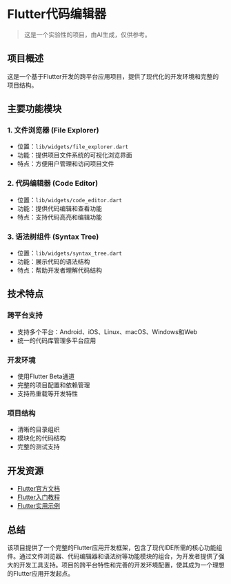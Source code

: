 # Flutter代码编辑器

> 这是一个实验性的项目，由AI生成，仅供参考。

## 项目概述

这是一个基于Flutter开发的跨平台应用项目，提供了现代化的开发环境和完整的项目结构。

## 主要功能模块

### 1. 文件浏览器 (File Explorer)
- 位置：`lib/widgets/file_explorer.dart`
- 功能：提供项目文件系统的可视化浏览界面
- 特点：方便用户管理和访问项目文件

### 2. 代码编辑器 (Code Editor)
- 位置：`lib/widgets/code_editor.dart`
- 功能：提供代码编辑和查看功能
- 特点：支持代码高亮和编辑功能

### 3. 语法树组件 (Syntax Tree)
- 位置：`lib/widgets/syntax_tree.dart`
- 功能：展示代码的语法结构
- 特点：帮助开发者理解代码结构

## 技术特点

### 跨平台支持
- 支持多个平台：Android、iOS、Linux、macOS、Windows和Web
- 统一的代码库管理多平台应用

### 开发环境
- 使用Flutter Beta通道
- 完整的项目配置和依赖管理
- 支持热重载等开发特性

### 项目结构
- 清晰的目录组织
- 模块化的代码结构
- 完整的测试支持

## 开发资源
- [Flutter官方文档](https://docs.flutter.dev/)
- [Flutter入门教程](https://docs.flutter.dev/get-started/codelab)
- [Flutter实用示例](https://docs.flutter.dev/cookbook)

## 总结
该项目提供了一个完整的Flutter应用开发框架，包含了现代IDE所需的核心功能组件。通过文件浏览器、代码编辑器和语法树等功能模块的组合，为开发者提供了强大的开发工具支持。项目的跨平台特性和完善的开发环境配置，使其成为一个理想的Flutter应用开发起点。

